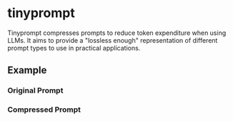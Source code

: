 # tinyprompt
Tinyprompt compresses prompts to reduce token expenditure when using LLMs. It aims to provide a "lossless enough" representation of different prompt types to use in practical applications.

## Example
### Original Prompt

### Compressed Prompt
